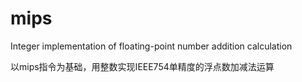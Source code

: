# mips
Integer implementation of floating-point number addition calculation

以mips指令为基础，用整数实现IEEE754单精度的浮点数加减法运算
